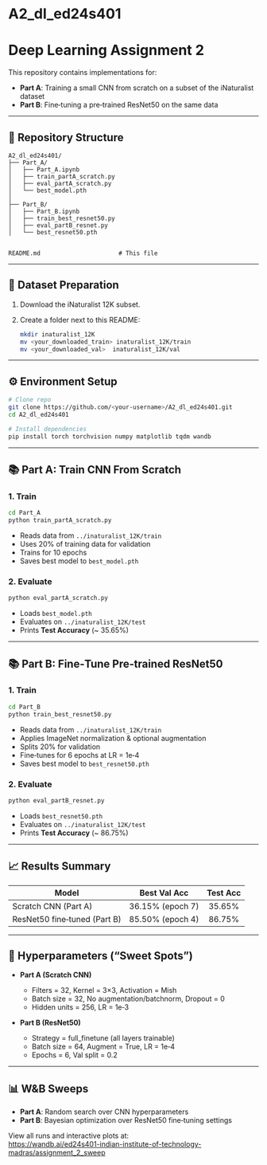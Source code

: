 # A2_dl_ed24s401

# Deep Learning Assignment 2  


This repository contains implementations for:

- **Part A**: Training a small CNN from scratch on a subset of the iNaturalist dataset  
- **Part B**: Fine‑tuning a pre‑trained ResNet50 on the same data  

---

## 📁 Repository Structure

```
A2_dl_ed24s401/
├── Part_A/
│   ├── Part_A.ipynb
│   ├── train_partA_scratch.py
│   ├── eval_partA_scratch.py
│   └── best_model.pth
│
├── Part_B/
│   ├── Part_B.ipynb
│   ├── train_best_resnet50.py
│   ├── eval_partB_resnet.py
│   └── best_resnet50.pth


README.md                      # This file
```

---

## 🎯 Dataset Preparation

1. Download the iNaturalist 12K subset.  
2. Create a folder next to this README:

   ```bash
   mkdir inaturalist_12K
   mv <your_downloaded_train> inaturalist_12K/train
   mv <your_downloaded_val>  inaturalist_12K/val
   ```

---

## ⚙️ Environment Setup

```bash
# Clone repo
git clone https://github.com/<your‑username>/A2_dl_ed24s401.git
cd A2_dl_ed24s401

# Install dependencies
pip install torch torchvision numpy matplotlib tqdm wandb
```

---

## 📚 Part A: Train CNN From Scratch

### 1. Train

```bash
cd Part_A
python train_partA_scratch.py
```

- Reads data from `../inaturalist_12K/train`  
- Uses 20% of training data for validation  
- Trains for 10 epochs  
- Saves best model to `best_model.pth`  

### 2. Evaluate

```bash
python eval_partA_scratch.py
```

- Loads `best_model.pth`  
- Evaluates on `../inaturalist_12K/test`  
- Prints **Test Accuracy** (~ 35.65%)  

---

## 📚 Part B: Fine‑Tune Pre‑trained ResNet50

### 1. Train

```bash
cd Part_B
python train_best_resnet50.py
```

- Reads data from `../inaturalist_12K/train`  
- Applies ImageNet normalization & optional augmentation  
- Splits 20% for validation  
- Fine‑tunes for 6 epochs at LR = 1e‑4  
- Saves best model to `best_resnet50.pth`  

### 2. Evaluate

```bash
python eval_partB_resnet.py
```

- Loads `best_resnet50.pth`  
- Evaluates on `../inaturalist_12K/test`  
- Prints **Test Accuracy** (~ 86.75%)  

---

## 📈 Results Summary

| Model                        | Best Val Acc      | Test Acc  |
|------------------------------|:-----------------:|:---------:|
| Scratch CNN (Part A)         | 36.15% (epoch 7)  | 35.65%    |
| ResNet50 fine‑tuned (Part B) | 85.50% (epoch 4)  | 86.75%    |

---

## 🔧 Hyperparameters (“Sweet Spots”)

- **Part A (Scratch CNN)**  
  - Filters = 32, Kernel = 3×3, Activation = Mish  
  - Batch size = 32, No augmentation/batchnorm, Dropout = 0  
  - Hidden units = 256, LR = 1e‑3  

- **Part B (ResNet50)**  
  - Strategy = full_finetune (all layers trainable)  
  - Batch size = 64, Augment = True, LR = 1e‑4  
  - Epochs = 6, Val split = 0.2  

---

## 📊 W&B Sweeps

- **Part A**: Random search over CNN hyperparameters  
- **Part B**: Bayesian optimization over ResNet50 fine‑tuning settings  

View all runs and interactive plots at:  
https://wandb.ai/ed24s401-indian-institute-of-technology-madras/assignment_2_sweep

